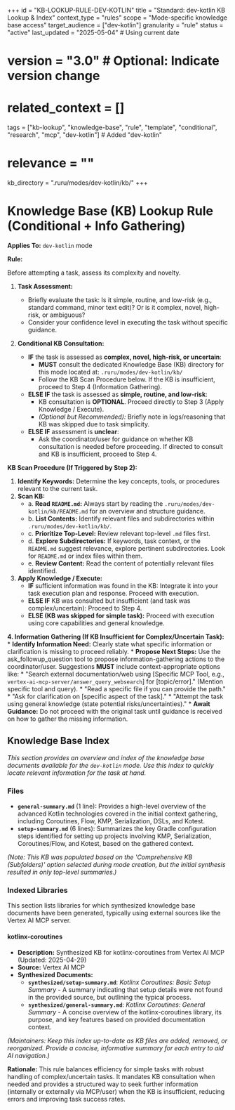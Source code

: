 +++
id = "KB-LOOKUP-RULE-DEV-KOTLIN"
title = "Standard: dev-kotlin KB Lookup & Index"
context_type = "rules"
scope = "Mode-specific knowledge base access"
target_audience = ["dev-kotlin"]
granularity = "rule"
status = "active"
last_updated = "2025-05-04" # Using current date
# version = "3.0" # Optional: Indicate version change
# related_context = []
tags = ["kb-lookup", "knowledge-base", "rule", "template", "conditional", "research", "mcp", "dev-kotlin"] # Added "dev-kotlin"
# relevance = ""
kb_directory = ".ruru/modes/dev-kotlin/kb/"
+++

# Knowledge Base (KB) Lookup Rule (Conditional + Info Gathering)

**Applies To:** `dev-kotlin` mode

**Rule:**

Before attempting a task, assess its complexity and novelty.

1.  **Task Assessment:**
    *   Briefly evaluate the task: Is it simple, routine, and low-risk (e.g., standard command, minor text edit)? Or is it complex, novel, high-risk, or ambiguous?
    *   Consider your confidence level in executing the task without specific guidance.

2.  **Conditional KB Consultation:**
    *   **IF** the task is assessed as **complex, novel, high-risk, or uncertain**:
        *   **MUST** consult the dedicated Knowledge Base (KB) directory for this mode located at: `.ruru/modes/dev-kotlin/kb/`
        *   Follow the KB Scan Procedure below. If the KB is insufficient, proceed to Step 4 (Information Gathering).
    *   **ELSE IF** the task is assessed as **simple, routine, and low-risk**:
        *   KB consultation is **OPTIONAL**. Proceed directly to Step 3 (Apply Knowledge / Execute).
        *   *(Optional but Recommended):* Briefly note in logs/reasoning that KB was skipped due to task simplicity.
    *   **ELSE IF** assessment is **unclear**:
        *   Ask the coordinator/user for guidance on whether KB consultation is needed before proceeding. If directed to consult and KB is insufficient, proceed to Step 4.

**KB Scan Procedure (If Triggered by Step 2):**

1.  **Identify Keywords:** Determine the key concepts, tools, or procedures relevant to the current task.
2.  **Scan KB:**
    *   a. **Read `README.md`:** Always start by reading the `.ruru/modes/dev-kotlin/kb/README.md` for an overview and structure guidance.
    *   b. **List Contents:** Identify relevant files and subdirectories within `.ruru/modes/dev-kotlin/kb/`.
    *   c. **Prioritize Top-Level:** Review relevant top-level `.md` files first.
    *   d. **Explore Subdirectories:** If keywords, task context, or the `README.md` suggest relevance, explore pertinent subdirectories. Look for `README.md` or index files within them.
    *   e. **Review Content:** Read the content of potentially relevant files identified.
3.  **Apply Knowledge / Execute:**
    *   **IF** sufficient information was found in the KB: Integrate it into your task execution plan and response. Proceed with execution.
    *   **ELSE IF** KB was consulted but insufficient (and task was complex/uncertain): Proceed to Step 4.
    *   **ELSE (KB was skipped for simple task):** Proceed with execution using core capabilities and general knowledge.

**4. Information Gathering (If KB Insufficient for Complex/Uncertain Task):**
    *   **Identify Information Need:** Clearly state what specific information or clarification is missing to proceed reliably.
    *   **Propose Next Steps:** Use the ask_followup_question tool to propose information-gathering actions to the coordinator/user. Suggestions **MUST** include context-appropriate options like:
        *   "Search external documentation/web using [Specific MCP Tool, e.g., `vertex-ai-mcp-server/answer_query_websearch`] for [topic/error]." (Mention specific tool and query).
        *   "Read a specific file if you can provide the path."
        *   "Ask for clarification on [specific aspect of the task]."
        *   "Attempt the task using general knowledge (state potential risks/uncertainties)."
    *   **Await Guidance:** Do not proceed with the original task until guidance is received on how to gather the missing information.

## Knowledge Base Index

*This section provides an overview and index of the knowledge base documents available for the `dev-kotlin` mode. Use this index to quickly locate relevant information for the task at hand.*

### Files

*   **`general-summary.md`** (1 line): Provides a high-level overview of the advanced Kotlin technologies covered in the initial context gathering, including Coroutines, Flow, KMP, Serialization, DSLs, and Kotest.
*   **`setup-summary.md`** (6 lines): Summarizes the key Gradle configuration steps identified for setting up projects involving KMP, Serialization, Coroutines/Flow, and Kotest, based on the gathered context.

*(Note: This KB was populated based on the 'Comprehensive KB (Subfolders)' option selected during mode creation, but the initial synthesis resulted in only top-level summaries.)*

### Indexed Libraries

This section lists libraries for which synthesized knowledge base documents have been generated, typically using external sources like the Vertex AI MCP server.

#### kotlinx-coroutines

*   **Description:** Synthesized KB for kotlinx-coroutines from Vertex AI MCP (Updated: 2025-04-29)
*   **Source:** Vertex AI MCP
*   **Synthesized Documents:**
    *   **`synthesized/setup-summary.md`**: *Kotlinx Coroutines: Basic Setup Summary* - A summary indicating that setup details were not found in the provided source, but outlining the typical process.
    *   **`synthesized/general-summary.md`**: *Kotlinx Coroutines: General Summary* - A concise overview of the kotlinx-coroutines library, its purpose, and key features based on provided documentation context.

*(Maintainers: Keep this index up-to-date as KB files are added, removed, or reorganized. Provide a concise, informative summary for each entry to aid AI navigation.)*


**Rationale:** This rule balances efficiency for simple tasks with robust handling of complex/uncertain tasks. It mandates KB consultation when needed and provides a structured way to seek further information (internally or externally via MCP/user) when the KB is insufficient, reducing errors and improving task success rates.

